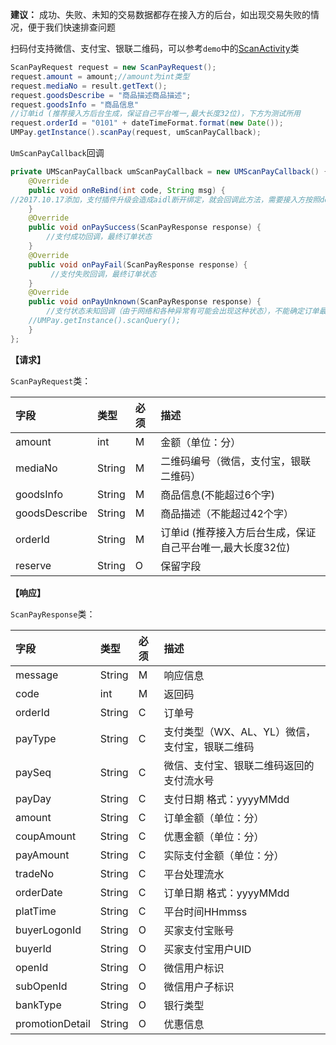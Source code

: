 
**建议：** 成功、失败、未知的交易数据都存在接入方的后台，如出现交易失败的情况，便于我们快速排查问题

扫码付支持微信、支付宝、银联二维码，可以参考`demo`中的[ScanActivity](https://github.com/mr-yang/PayPluginDemo/blob/master/app/src/main/java/com/umpay/payplugindemo/ScanActivity.java)类


```java
ScanPayRequest request = new ScanPayRequest();
request.amount = amount;//amount为int类型
request.mediaNo = result.getText();
request.goodsDescribe = "商品描述商品描述";
request.goodsInfo = "商品信息"
//订单id (推荐接入方后台生成，保证自己平台唯一,最大长度32位)，下方为测试所用
request.orderId = "0101" + dateTimeFormat.format(new Date());
UMPay.getInstance().scanPay(request, umScanPayCallback);
```

`UmScanPayCallback`回调

```java
private UMScanPayCallback umScanPayCallback = new UMScanPayCallback() {
	@Override
    public void onReBind(int code, String msg) {
//2017.10.17添加，支付插件升级会造成aidl断开绑定，就会回调此方法，需要接入方按照demo重新绑定即可
    }
    @Override
    public void onPaySuccess(ScanPayResponse response) {
        //支付成功回调，最终订单状态
    }
    @Override
    public void onPayFail(ScanPayResponse response) {
         //支付失败回调，最终订单状态
    }
    @Override
    public void onPayUnknown(ScanPayResponse response) {
        //支付状态未知回调（由于网络和各种异常有可能会出现这种状态），不能确定订单最终状态，推荐接入平台记录状态为未知，后续可以再次调用扫码付状态查询方法，来确定最终状态
	//UMPay.getInstance().scanQuery();
    }
};

```

**【请求】**

`ScanPayRequest`类：

| 字段  | 类型  | 必须  | 描述  |
| :------------ | :------------ | :------------ | :------------ |
| amount  | int  | M  | 金额（单位：分）  |
| mediaNo  | String  | M  | 二维码编号（微信，支付宝，银联二维码）  |
| goodsInfo  | String  | M  | 商品信息(不能超过6个字)  |
| goodsDescribe  | String  | M  | 商品描述（不能超过42个字）  |
| orderId  | String  | M  | 订单id (推荐接入方后台生成，保证自己平台唯一,最大长度32位)  |
| reserve  | String  | O  | 保留字段  |



**【响应】**

`ScanPayResponse`类：

| 字段  | 类型  | 必须  | 描述  |
| :------------ | :------------ | :------------ | :------------ |
| message  | String  | M  | 响应信息  |
| code  | int  | M  | 返回码  |
| orderId  | String  | C  | 订单号  |
| payType  | String  | C  | 支付类型（WX、AL、YL）微信，支付宝，银联二维码  |
| paySeq  | String  | C  | 微信、支付宝、银联二维码返回的支付流水号  |
| payDay  | String  | C  | 支付日期 格式：yyyyMMdd  |
| amount  | String  | C  | 订单金额（单位：分）  |
| coupAmount  | String  | C  | 优惠金额（单位：分）  |
| payAmount  | String  | C  | 实际支付金额（单位：分）  |
| tradeNo  | String  | C  | 平台处理流水  |
| orderDate  | String  | C  | 订单日期 格式：yyyyMMdd  |
| platTime  | String  | C  | 平台时间HHmmss  |
| buyerLogonId  | String  | O  | 买家支付宝账号  |
| buyerId  | String  | O  | 买家支付宝用户UID  |
| openId  | String  | O  | 微信用户标识  |
| subOpenId  | String  | O  | 微信用户子标识  |
| bankType  | String  | O  | 银行类型  |
| promotionDetail  | String  | O  | 优惠信息  |



